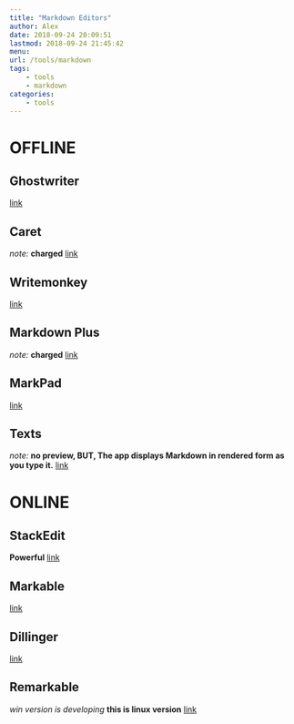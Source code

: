 ```yaml
---
title: "Markdown Editors"
author: Alex
date: 2018-09-24 20:09:51
lastmod: 2018-09-24 21:45:42
menu:
url: /tools/markdown
tags:
    - tools
    - markdown
categories:
    - tools
---
```

# OFFLINE
## Ghostwriter
[link](https://wereturtle.github.io/ghostwriter/)
## Caret
*note:* __charged__
[link](https://caret.io/)
## Writemonkey
[link](http://writemonkey.com/index.php)
## Markdown Plus
*note:* __charged__
[link](https://tylingsoft.com/markdown-plus/)
## MarkPad
[link](https://github.com/Code52/DownmarkerWPF)
## Texts
*note:* __no preview, BUT, The app displays Markdown in rendered form as you type it.__
[link](http://www.texts.io/)
# ONLINE
## StackEdit
__Powerful__
[link](https://stackedit.io/editor)
## Markable
[link](http://markable.in/)
## Dillinger
[link](http://dillinger.io/)
## Remarkable
*win version is developing*
__this is linux version__
[link](https://remarkableapp.github.io/linux.html)
